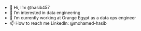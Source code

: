 - 👋 Hi, I’m @hasib457
- 👀 I’m interested in data engineering
- 🌱 I’m currently working at Orange Egypt as a data ops engineer
- 📫 How to reach me LinkedIn: @mohamed-hasib

<!---    
hasib457/hasib457 is a ✨ special ✨ repository because its `README.md` (this file) appears on your GitHub profile.
You can click the Preview link to take a look at your changes.
--->
